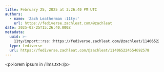 ```yaml
---
title: February 25, 2025 at 3:26:40 PM UTC
authors:
  - name: 'Zach Leatherman :11ty:'
    url: https://fediverse.zachleat.com/@zachleat
date: 2025-02-25T15:26:40.000Z
metadata:
  uuid: >-
    11ty/import::rss::https://fediverse.zachleat.com/@zachleat/114065224554692578
  type: fediverse
  url: https://fediverse.zachleat.com/@zachleat/114065224554692578
---
```

\<p>lorem ipsum in /llms.txt\</p>